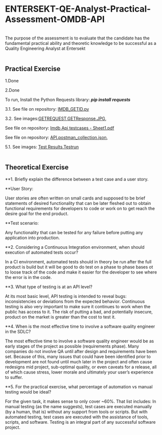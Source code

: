 # ENTERSEKT-QE-Analyst-Practical-Assessment-OMDB-API
<br>
The purpose of the assessment is to evaluate that the candidate has the fundamental practical ability and theoretic knowledge to be successful as a Quality Engineering Analyst at Entersekt<br><br>


Practical Exercise
---

1.Done

2.Done

To run, Install the Python Requests library: ***pip install requests***

3.1. See file on repository: [IMDB_GETID.py](https://github.com/Josh1866/ENTERSEKT-QE-Analyst-Practical-Assessment---OMDB-API/blob/master/IMDB_GETID.py)

3.2. See images:[GETREQUEST](https://github.com/Josh1866/ENTERSEKT-QE-Analyst-Practical-Assessment---OMDB-API/blob/master/GETREQUEST),[GETResponse.JPG](https://github.com/Josh1866/ENTERSEKT-QE-Analyst-Practical-Assessment---OMDB-API/blob/master/GETResponse.JPG),

See file on repository: [Imdb Api testcases - Sheet1.pdf](https://github.com/Josh1866/ENTERSEKT-QE-Analyst-Practical-Assessment---OMDB-API/blob/master/Imdb%20Api%20testcases%20-%20Sheet1.pdf)

See file on repository: [API.postman_collection.json](https://github.com/Josh1866/ENTERSEKT-QE-Analyst-Practical-Assessment---OMDB-API/blob/master/API.postman_collection.json),

5.1. See images: [Test Results](https://github.com/Josh1866/ENTERSEKT-QE-Analyst-Practical-Assessment---OMDB-API/blob/master/Test%20Results.PNG),[Testrun](https://github.com/Josh1866/ENTERSEKT-QE-Analyst-Practical-Assessment---OMDB-API/blob/master/Testrun.PNG)
<br><br>

Theoretical Exercise
---
**1. Briefly explain the difference between a test case and a user story.<br>

**User Story:<br>

User stories are often written on small cards and supposed to be brief statements of desired functionality that can be later fleshed out to obtain functional requirements for developers to code or work on to get reach the desire goal for the end product.<br>

**Test scenario:<br>

Any functionality that can be tested for any failure before putting any application into production.<br>


**2. Considering a Continuous Integration environment, when should execution of automated tests occur?

In a CI environment, automated tests should in theory be run after the full product is build but it will be good to do test on a phase to phase bases ot to loose track of the code and make it easier for the developer to see where the error is in the code.<br>

**3. What type of testing is at an API level?

At its most basic level, API testing is intended to reveal bugs: inconsistencies or deviations from the expected behavior. Continuous testing is also very important to make sure it continues to work when the public has access to it. The risk of putting a bad, and potentially insecure, product on the market is greater than the cost to test it.<br>

**4. When is the most effective time to involve a software quality engineer in the SDLC?

The most effective time to involve a software quality engineer would be as early stages of the project as possible (requirements phase). Many companies do not involve QA until after design and requirements have been set. Because of this, many issues that could have been identified prior to development are not found until much later in the project and often cause redesigns mid project, sub-optimal quality, or even caveats for a release, all of which cause stress, lower morale and ultimately your user’s experience to suffer.

**5. For the practical exercise, what percentage of automation vs manual testing would be ideal?


For the given task, it makes sense to only cover ~60%. That list includes:
In manual testing (as the name suggests), test cases are executed manually (by a human, that is) without any support from tools or scripts. But with automated testing, test cases are executed with the assistance of tools, scripts, and software. Testing is an integral part of any successful software project.
